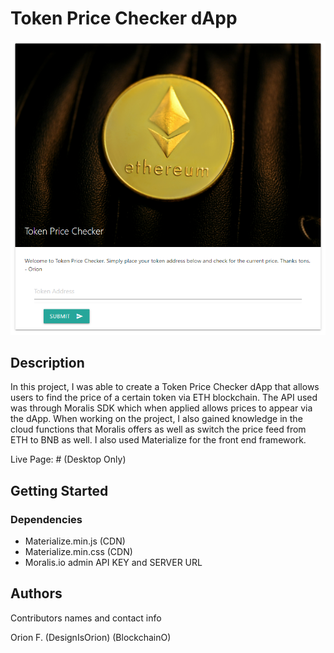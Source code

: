 # Token Price Checker dApp


<img src="https://github.com/designisO/Token-Price-Checker-dApp/blob/main/img/Screenshot%20(10).png">


## Description

In this project, I was able to create a Token Price Checker dApp that allows users to find the price of a certain token via ETH blockchain. The API used was through Moralis SDK which when applied allows prices to appear via the dApp. When working on the project, I also gained knowledge in the cloud functions that Moralis offers as well as switch the price feed from ETH to BNB as well. I also used Materialize for the front end framework. 

Live Page: # (Desktop Only)

## Getting Started

### Dependencies

* Materialize.min.js (CDN)
* Materialize.min.css (CDN)
* Moralis.io admin API KEY and SERVER URL


## Authors

Contributors names and contact info

Orion F.
(DesignIsOrion)
(BlockchainO)

